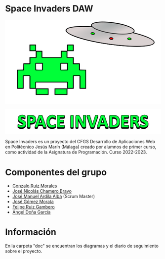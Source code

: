 # Space Invaders DAW
<p align="center"><img src="https://github.com/angelgxrcia/SpaceInvadersDAW/blob/master/logo.png" alt="Logo"></p>
<p align="center"><img src="https://github.com/angelgxrcia/SpaceInvadersDAW/blob/master/logotext.png" alt="Title"></p>

Space Invaders es un proyecto del CFGS Desarrollo de Aplicaciones Web en Politécnico Jesús Marín (Málaga) creado por alumnos de primer curso, como actividad de la Asignatura de Programación.
Curso 2022-2023.

# Componentes del grupo
+ [Gonzalo Ruiz Morales][anchor-id6] 
+ [José Nicolás Chamero Bravo][anchor-id5]
+ [José Manuel Ardila Alba][anchor-id4] (Scrum Master)
+ [José Gómez Morata][anchor-id3]
+ [Felipe Ruiz Gambero][anchor-id2]
+ [Ángel Doña García][anchor-id1]

[anchor-id6]: https://github.com/GonzaloR44
[anchor-id5]: https://github.com/jchabra69
[anchor-id4]: https://github.com/joseardila24
[anchor-id3]: https://github.com/josegm120
[anchor-id2]: https://github.com/FelipeRuizGambero
[anchor-id1]: https://github.com/angelgxrcia


# Información

En la carpeta "doc" se encuentran los diagramas y el diario de seguimiento sobre el proyecto.


